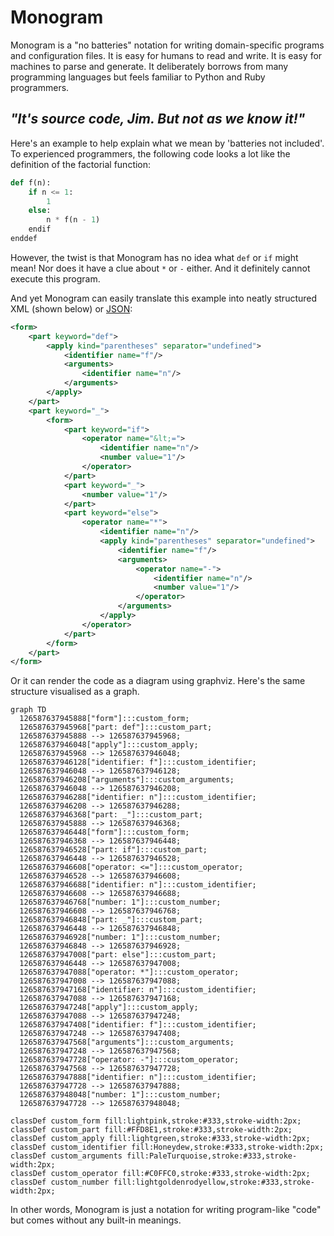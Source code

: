# Monogram

Monogram is a "no batteries" notation for writing domain-specific programs and
configuration files. It is easy for humans to read and write. It is easy for
machines to parse and generate. It deliberately borrows from many programming
languages but feels familiar to Python and Ruby programmers.

## _"It's source code, Jim. But not as we know it!"_

Here's an example to help explain what we mean by 'batteries not included'.
To experienced programmers, the following code looks a lot like the definition
of the factorial function:
```py
def f(n):
    if n <= 1:
        1
    else:
        n * f(n - 1)
    endif
enddef
```

However, the twist is that Monogram has no idea what `def` or `if` might mean!
Nor does it have a clue about `*` or `-` either. And it definitely cannot
execute this program. 

And yet Monogram can easily translate this example into neatly structured XML
(shown below) or [JSON](docs/json.md):
```xml
<form>
    <part keyword="def">
        <apply kind="parentheses" separator="undefined">
            <identifier name="f"/>
            <arguments>
                <identifier name="n"/>
            </arguments>
        </apply>
    </part>
    <part keyword="_">
        <form>
            <part keyword="if">
                <operator name="&lt;=">
                    <identifier name="n"/>
                    <number value="1"/>
                </operator>
            </part>
            <part keyword="_">
                <number value="1"/>
            </part>
            <part keyword="else">
                <operator name="*">
                    <identifier name="n"/>
                    <apply kind="parentheses" separator="undefined">
                        <identifier name="f"/>
                        <arguments>
                            <operator name="-">
                                <identifier name="n"/>
                                <number value="1"/>
                            </operator>
                        </arguments>
                    </apply>
                </operator>
            </part>
        </form>
    </part>
</form>
```

Or it can render the code as a diagram using graphviz. Here's the same
structure visualised as a graph.

```mermaid
graph TD
  126587637945888["form"]:::custom_form;
  126587637945968["part: def"]:::custom_part;
  126587637945888 --> 126587637945968;
  126587637946048["apply"]:::custom_apply;
  126587637945968 --> 126587637946048;
  126587637946128["identifier: f"]:::custom_identifier;
  126587637946048 --> 126587637946128;
  126587637946208["arguments"]:::custom_arguments;
  126587637946048 --> 126587637946208;
  126587637946288["identifier: n"]:::custom_identifier;
  126587637946208 --> 126587637946288;
  126587637946368["part: _"]:::custom_part;
  126587637945888 --> 126587637946368;
  126587637946448["form"]:::custom_form;
  126587637946368 --> 126587637946448;
  126587637946528["part: if"]:::custom_part;
  126587637946448 --> 126587637946528;
  126587637946608["operator: <="]:::custom_operator;
  126587637946528 --> 126587637946608;
  126587637946688["identifier: n"]:::custom_identifier;
  126587637946608 --> 126587637946688;
  126587637946768["number: 1"]:::custom_number;
  126587637946608 --> 126587637946768;
  126587637946848["part: _"]:::custom_part;
  126587637946448 --> 126587637946848;
  126587637946928["number: 1"]:::custom_number;
  126587637946848 --> 126587637946928;
  126587637947008["part: else"]:::custom_part;
  126587637946448 --> 126587637947008;
  126587637947088["operator: *"]:::custom_operator;
  126587637947008 --> 126587637947088;
  126587637947168["identifier: n"]:::custom_identifier;
  126587637947088 --> 126587637947168;
  126587637947248["apply"]:::custom_apply;
  126587637947088 --> 126587637947248;
  126587637947408["identifier: f"]:::custom_identifier;
  126587637947248 --> 126587637947408;
  126587637947568["arguments"]:::custom_arguments;
  126587637947248 --> 126587637947568;
  126587637947728["operator: -"]:::custom_operator;
  126587637947568 --> 126587637947728;
  126587637947888["identifier: n"]:::custom_identifier;
  126587637947728 --> 126587637947888;
  126587637948048["number: 1"]:::custom_number;
  126587637947728 --> 126587637948048;

classDef custom_form fill:lightpink,stroke:#333,stroke-width:2px;
classDef custom_part fill:#FFD8E1,stroke:#333,stroke-width:2px;
classDef custom_apply fill:lightgreen,stroke:#333,stroke-width:2px;
classDef custom_identifier fill:Honeydew,stroke:#333,stroke-width:2px;
classDef custom_arguments fill:PaleTurquoise,stroke:#333,stroke-width:2px;
classDef custom_operator fill:#C0FFC0,stroke:#333,stroke-width:2px;
classDef custom_number fill:lightgoldenrodyellow,stroke:#333,stroke-width:2px;
```

In other words, Monogram is just a notation for writing program-like "code" but
comes without any built-in meanings.
